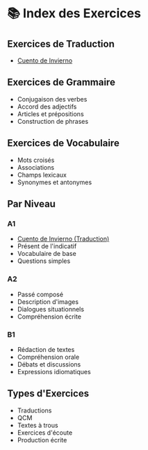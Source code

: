 # 📚 Index des Exercices

## Exercices de Traduction
- [Cuento de Invierno](./cuento-de-invierno.md)

## Exercices de Grammaire
- Conjugaison des verbes
- Accord des adjectifs
- Articles et prépositions
- Construction de phrases

## Exercices de Vocabulaire
- Mots croisés
- Associations
- Champs lexicaux
- Synonymes et antonymes

## Par Niveau
### A1
- [Cuento de Invierno (Traduction)](./cuento-de-invierno.md)
- Présent de l'indicatif
- Vocabulaire de base
- Questions simples

### A2
- Passé composé
- Description d'images
- Dialogues situationnels
- Compréhension écrite

### B1
- Rédaction de textes
- Compréhension orale
- Débats et discussions
- Expressions idiomatiques

## Types d'Exercices
- Traductions
- QCM
- Textes à trous
- Exercices d'écoute
- Production écrite
